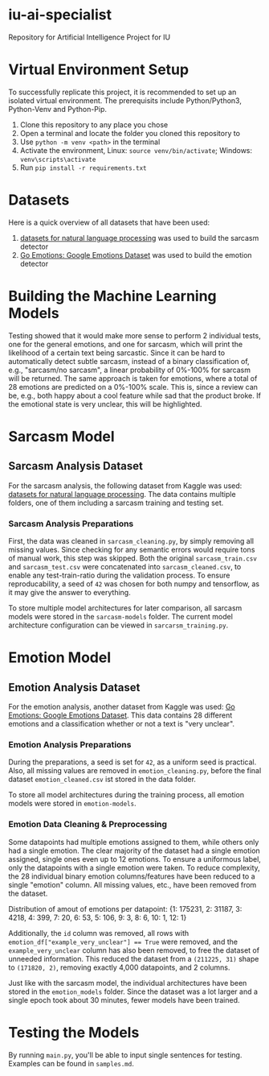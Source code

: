 # iu-ai-specialist
Repository for Artificial Intelligence Project for IU

# Virtual Environment Setup
To successfully replicate this project, it is recommended to set up an isolated virtual environment. The prerequisits include Python/Python3, Python-Venv and Python-Pip.

1. Clone this repository to any place you chose
2. Open a terminal and locate the folder you cloned this repository to
3. Use `python -m venv <path>` in the terminal
4. Activate the environment, Linux: `source venv/bin/activate`; Windows: `venv\scripts\activate` 
5. Run `pip install -r requirements.txt`

# Datasets
Here is a quick overview of all datasets that have been used:

1. [datasets for natural language processing](https://www.kaggle.com/datasets/toygarr/datasets-for-natural-language-processing) was used to build the sarcasm detector
2. [Go Emotions: Google Emotions Dataset](https://www.kaggle.com/datasets/shivamb/go-emotions-google-emotions-dataset) was used to build the emotion detector

# Building the Machine Learning Models
Testing showed that it would make more sense to perform 2 individual tests, one for the general emotions, and one for sarcasm, which will print the likelihood of a certain text being sarcastic. Since it can be hard to automatically detect subtle sarcasm, instead of a binary classification of, e.g., "sarcasm/no sarcasm", a linear probability of 0%-100% for sarcasm will be returned. The same approach is taken for emotions, where a total of 28 emotions are predicted on a 0%-100% scale. This is, since a review can be, e.g., both happy about a cool feature while sad that the product broke. If the emotional state is very unclear, this will be highlighted.


# Sarcasm Model

## Sarcasm Analysis Dataset
For the sarcasm analysis, the following dataset from Kaggle was used: [datasets for natural language processing](https://www.kaggle.com/datasets/toygarr/datasets-for-natural-language-processing). The data contains multiple folders, one of them including a sarcasm training and testing set.

### Sarcasm Analysis Preparations
First, the data was cleaned in `sarcasm_cleaning.py`, by simply removing all missing values. Since checking for any semantic errors would require tons of manual work, this step was skipped. Both the original `sarcasm_train.csv` and `sarcasm_test.csv` were concatenated into `sarcasm_cleaned.csv`, to enable any test-train-ratio during the validation process. To ensure reproducability, a seed of `42` was chosen for both numpy and tensorflow, as it may give the answer to everything.

To store multiple model architectures for later comparison, all sarcasm models were stored in the `sarcasm-models` folder. The current model architecture configuration can be viewed in `sarcarsm_training.py`.


# Emotion Model

## Emotion Analysis Dataset
For the emotion analysis, another dataset from Kaggle was used: [Go Emotions: Google Emotions Dataset](https://www.kaggle.com/datasets/shivamb/go-emotions-google-emotions-dataset). This data contains 28 different emotions and a classification whether or not a text is "very unclear".

### Emotion Analysis Preparations

During the preparations, a seed is set for `42`, as a uniform seed is practical. Also, all missing values are removed in `emotion_cleaning.py`, before the final dataset `emotion_cleaned.csv` ist stored in the data folder.

To store all model architectures during the training process, all emotion models were stored in `emotion-models`.

### Emotion Data Cleaning & Preprocessing

Some datapoints had multiple emotions assigned to them, while others only had a single emotion. The clear majority of the dataset had a single emotion assigned, single ones even up to 12 emotions. To ensure a uniformous label, only the datapoints with a single emotion were taken. To reduce complexity, the 28 individual binary emotion columns/features have been reduced to a single "emotion" column. All missing values, etc., have been removed from the dataset.

Distribution of amout of emotions per datapoint:
{1: 175231, 2: 31187, 3: 4218, 4: 399, 7: 20, 6: 53, 5: 106, 9: 3, 8: 6, 10: 1, 12: 1}

Additionally, the `id` column was removed, all rows with `emotion_df["example_very_unclear"] == True` were removed, and the `example_very_unclear` column has also been removed, to free the dataset of unneeded information. This reduced the dataset from a `(211225, 31)` shape to `(171820, 2)`, removing exactly 4,000 datapoints, and 2 columns.

Just like with the sarcasm model, the individual architectures have been stored in the `emotion_models` folder. Since the dataset was a lot larger and a single epoch took about 30 minutes, fewer models have been trained. 


# Testing the Models

By running `main.py`, you'll be able to input single sentences for testing. Examples can be found in `samples.md`.